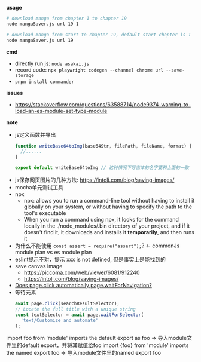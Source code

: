 **usage**
```sh
# download manga from chapter 1 to chapter 19
node mangaSaver.js url 19 1

# download manga from start to chapter 19, default start chapter is 1
node mangaSaver.js url 19
```

**cmd**
- directly run js: `node asakai.js`
- record code: `npx playwright codegen --channel chrome url --save-storage`
- `pnpm install commander`

**issues**
- https://stackoverflow.com/questions/63588714/node9374-warning-to-load-an-es-module-set-type-module

**note**
- js定义函数并导出
  ```js
  function writeBase64toImg(base64Str, filePath, fileName, format) {
    //......
  }

  export default writeBase64toImg // 这种情况下导出体的名字要和上面的一致
  ``` 
- js保存网页图片的几种方法: https://intoli.com/blog/saving-images/
- mocha单元测试工具
- npx
  - npx: allows you to run a command-line tool without having to install it globally on your system, or without having to specify the path to the tool's executable
  - When you run a command using npx, it looks for the command locally in the ./node_modules/.bin directory of your project, and if it doesn't find it, it downloads and installs it **temporarily**, and then runs it
- 为什么不能使用 `const assert = require("assert");`? <- commonJs module plan vs es module plan
- eslint提示不对，提示 xxx is not defined, 但是事实上是能找到的
- save canvas image
  - https://piccoma.com/web/viewer/6081/912240
  - https://intoli.com/blog/saving-images/
- [Does page.click automatically page.waitForNavigation?](https://github.com/microsoft/playwright/issues/2078)
- 等待元素
  ```js
  await page.click(searchResultSelector);
  // Locate the full title with a unique string
  const textSelector = await page.waitForSelector(
    'text/Customize and automate'
  );
  ```

import foo from 'module' imports the default export as foo => 导入module文件里的default export，并将其赋值给foo
import {foo} from 'module' imports the named export foo => 导入module文件里的named export foo